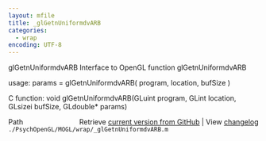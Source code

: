 ```yaml
---
layout: mfile
title: _glGetnUniformdvARB
categories:
  - wrap
encoding: UTF-8
---
```


glGetnUniformdvARB  Interface to OpenGL function glGetnUniformdvARB

usage:  params = glGetnUniformdvARB\( program, location, bufSize \)

C function:  void glGetnUniformdvARB\(GLuint program, GLint location, GLsizei bufSize, GLdouble\* params\)


<div class="code_header" style="text-align:right;">
  <span style="float:left;">Path&nbsp;&nbsp;</span> <span class="counter">Retrieve <a href=
  "https://raw.github.com/Psychtoolbox-3/Psychtoolbox-3/beta/./PsychOpenGL/MOGL/wrap/_glGetnUniformdvARB.m">current version from GitHub</a> | View <a href=
  "https://github.com/Psychtoolbox-3/Psychtoolbox-3/commits/beta/./PsychOpenGL/MOGL/wrap/_glGetnUniformdvARB.m">changelog</a></span>
</div>
<div class="code">
  <code>./PsychOpenGL/MOGL/wrap/_glGetnUniformdvARB.m</code>
</div>
